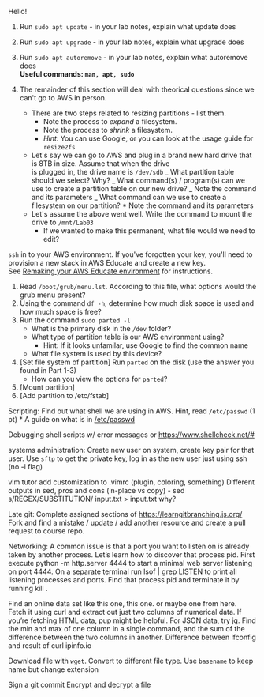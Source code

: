 Hello!
1. Run `sudo apt update` - in your lab notes, explain what update does
2. Run `sudo apt upgrade` - in your lab notes, explain what upgrade does
3. Run `sudo apt autoremove` - in your lab notes, explain what autoremove does  
   **Useful commands: `man, apt, sudo`**

4. The remainder of this section will deal with theorical questions since we can't go to AWS in person.
   - There are two steps related to resizing partitions - list them.
     - Note the process to _expand_ a filesystem.
     - Note the process to _shrink_ a filesystem.
     - _Hint_: You can use Google, or you can look at the usage guide for `resize2fs`
   - Let's say we can go to AWS and plug in a brand new hard drive that is 8TB in size. Assume that when the drive  
     is plugged in, the drive name is `/dev/sdb`
     _ What partition table should we select? Why?
     _ What command(s) / program(s) can we use to create a partition table on our new drive?
     _ Note the command and its parameters
     _ What command can we use to create a filesystem on our partition? \* Note the command and its parameters
   - Let's assume the above went well. Write the command to mount the drive to `/mnt/Lab03`
     - If we wanted to make this permanent, what file would we need to edit?

`ssh` in to your AWS environment. If you've forgotten your key, you'll need to provision a new stack in AWS Educate and create a new key.  
See [Remaking your AWS Educate environment](../../..) for instructions.

1. Read `/boot/grub/menu.lst`. According to this file, what options would the grub menu present?
2. Using the command `df -h`, determine how much disk space is used and how much space is free?
3. Run the command `sudo parted -l`
   - What is the primary disk in the `/dev` folder?
   - What type of partition table is our AWS environment using?
     - Hint: If it looks unfamilar, use Google to find the common name
   - What file system is used by this device?
4. [Set file system of partition] Run `parted` on the disk (use the answer you found in Part 1-3)
   - How can you view the options for `parted`?
5. [Mount partition]
6. [Add partition to /etc/fstab]

Scripting:
Find out what shell we are using in AWS. Hint, read `/etc/passwd` (1 pt) \* A guide on what is in [/etc/passwd](http://www.linfo.org/etc_passwd.html)

Debugging shell scripts w/ error messages or https://www.shellcheck.net/#

systems administration:
Create new user on system, create key pair for that user. Use `sftp` to get the private key, log in as the new user just using ssh (no -i flag)

vim tutor
add customization to .vimrc (plugin, coloring, something)
Different outputs in sed, pros and cons (in-place vs copy) - sed s/REGEX/SUBSTITUTION/ input.txt > input.txt why?

Late git:
Complete assigned sections of https://learngitbranching.js.org/
Fork and find a mistake / update / add another resource and create a pull request to course repo.

Networking:
A common issue is that a port you want to listen on is already taken by another process. Let’s learn how to discover that process pid. First execute python -m http.server 4444 to start a minimal web server listening on port 4444. On a separate terminal run lsof | grep LISTEN to print all listening processes and ports. Find that process pid and terminate it by running kill <PID>.

Find an online data set like this one, this one. or maybe one from here. Fetch it using curl and extract out just two columns of numerical data. If you’re fetching HTML data, pup might be helpful. For JSON data, try jq. Find the min and max of one column in a single command, and the sum of the difference between the two columns in another.
Difference between ifconfig and result of curl ipinfo.io

Download file with `wget`. Convert to different file type. Use `basename` to keep name but change extension

Sign a git commit
Encrypt and decrypt a file

